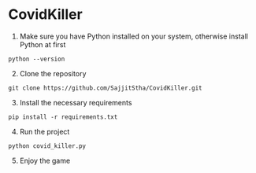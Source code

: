 # CovidKiller

1. Make sure you have Python installed on your system, otherwise install Python at first
```
python --version
```

2. Clone the repository
```
git clone https://github.com/SajjitStha/CovidKiller.git
```

3. Install the necessary requirements
```
pip install -r requirements.txt
```

4. Run the project
```
python covid_killer.py
```

5. Enjoy the game
